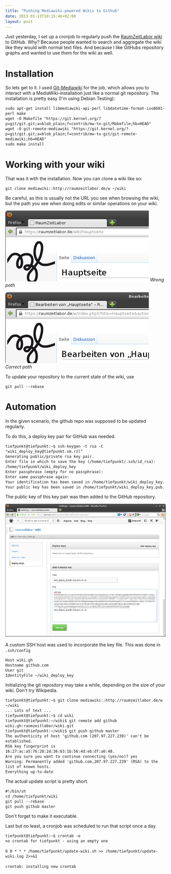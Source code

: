 ```yaml
---
title: "Pushing Mediawiki-powered Wikis to Github"
date: 2013-01-13T10:15:46+02:00
layout: post
---
```


Just yesterday, I set up a cronjob to regularly push the [RaumZeitLabor wiki](http://raumzeitlabor.de/wiki) to GitHub. Why? Because people wanted to search and aggregate the wiki like they would with normal text files. And because I like GitHubs repository graphs and wanted to use them for the wiki as well.

# Installation

So lets get to it. I used [Git-Mediawiki](https://github.com/Bibzball/Git-Mediawiki/wiki) for the job, which allows you to interact with a MediaWiki-installation just like a normal git repository. The installation is pretty easy (I'm using Debian Testing):

```
sudo apt-get install libmediawiki-api-perl libdatetime-format-iso8601-perl make
wget -O Makefile "https://git.kernel.org/?p=git/git.git;a=blob_plain;f=contrib/mw-to-git/Makefile;hb=HEAD"
wget -O git-remote-mediawiki "https://git.kernel.org/?p=git/git.git;a=blob_plain;f=contrib/mw-to-git/git-remote-mediawiki;hb=HEAD"
sudo make install
```

# Working with your wiki

That was it with the installation. Now you can clone a wiki like so:

```
git clone mediawiki::http://raumzeitlabor.de/w ~/wiki
```

Be careful, as this is usually not the URL you see when browsing the wiki, but the path you see when doing edits or similar operations on your wiki.

![Wrong path](/images/wiki_path01.png)
*Wrong path*

![Correct path](/images/wiki_path02.png)
*Correct path*

To update your repository to the current state of the wiki, use

```
git pull --rebase
```

# Automation

In the given scenario, the github repo was supposed to be updated regularly.

To do this, a deploy key pair for GitHub was needed.

```
tiefpunkt@tiefpunkt:~$ ssh-keygen -t rsa -C "wiki_deploy_key@tiefpunkt.vm.rzl"
Generating public/private rsa key pair.
Enter file in which to save the key (/home/tiefpunkt/.ssh/id_rsa): /home/tiefpunkt/wiki_deploy_key
Enter passphrase (empty for no passphrase):
Enter same passphrase again:
Your identification has been saved in /home/tiefpunkt/wiki_deploy_key.
Your public key has been saved in /home/tiefpunkt/wiki_deploy_key.pub.
```

The public key of this key pair was then added to the GitHub repository.

![Github deploy key](/images/github_deploy_key.png)

A custom SSH host was used to incorporate the key file. This was done in ``.ssh/config``

```
Host wiki.gh
Hostname github.com
User git
IdentityFile ~/wiki_deploy_key
```

Initializing the git repository may take a while, depending on the size of your wiki. Don't try Wikipedia.

```
tiefpunkt@tiefpunkt:~$ git clone mediawiki::http://raumzeitlabor.de/w ~/wiki
... Lots of text ...
tiefpunkt@tiefpunkt:~$ cd wiki
tiefpunkt@tiefpunkt:~/wiki$ git remote add github wiki.gh:raumzeitlabor/wiki.git
tiefpunkt@tiefpunkt:~/wiki$ git push github master
The authenticity of host 'github.com (207.97.227.239)' can't be established.
RSA key fingerprint is 16:27:ac:a5:76:28:2d:36:63:1b:56:4d:eb:df:a6:48.
Are you sure you want to continue connecting (yes/no)? yes
Warning: Permanently added 'github.com,207.97.227.239' (RSA) to the list of known hosts.
Everything up-to-date
```

The actual update script is pretty short.

```
#!/bin/sh
cd /home/tiefpunkt/wiki
git pull --rebase
git push github master
```

Don't forget to make it executable.

Last but no least, a cronjob was scheduled to run that script once a day.

```
tiefpunkt@tiefpunkt:~$ crontab -e
no crontab for tiefpunkt - using an empty one

0 0 * * * /home/tiefpunkt/update-wiki.sh >> /home/tiefpunkt/update-wiki.log 2>>&1

crontab: installing new crontab
```
